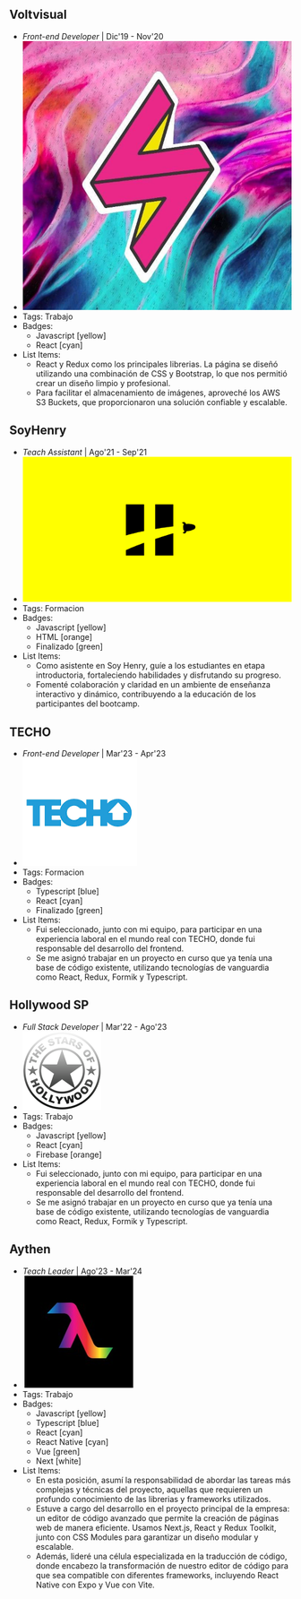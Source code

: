 ## Voltvisual
- *Front-end Developer* | Dic'19 - Nov'20
- ![logo512](../assets/Voltvisual.jpg)
- Tags: Trabajo
- Badges:
  - Javascript [yellow]
  - React [cyan]
- List Items:
  - React y Redux como los principales librerias. La página se diseñó utilizando una combinación de CSS y Bootstrap, lo que nos permitió crear un diseño limpio y profesional.
  - Para facilitar el almacenamiento de imágenes, aproveché los AWS S3 Buckets, que proporcionaron una solución confiable y escalable.

## SoyHenry
- *Teach Assistant* | Ago'21 - Sep'21
- ![logo512](../assets/SoyHenry.png)
- Tags: Formacion
- Badges:
  - Javascript [yellow]
  - HTML [orange]
  - Finalizado [green]
- List Items:
  - Como asistente en Soy Henry, guíe a los estudiantes en etapa introductoria, fortaleciendo habilidades y disfrutando su progreso.
  - Fomenté colaboración y claridad en un ambiente de enseñanza interactivo y dinámico, contribuyendo a la educación de los participantes del bootcamp.

## TECHO
- *Front-end Developer* | Mar'23 - Apr'23
- ![logo512](../assets/Techo.png)
- Tags: Formacion
- Badges:
  - Typescript [blue]
  - React [cyan]
  - Finalizado [green]
- List Items:
  - Fui seleccionado, junto con mi equipo, para participar en una experiencia laboral en el mundo real con TECHO, donde fui responsable del desarrollo del frontend.
  - Se me asignó trabajar en un proyecto en curso que ya tenía una base de código existente, utilizando tecnologías de vanguardia como React, Redux, Formik y Typescript. 

## Hollywood SP
- *Full Stack Developer* | Mar'22 - Ago'23
- ![logo512](../assets/Hollywood.png)
- Tags: Trabajo
- Badges:
  - Javascript [yellow]
  - React [cyan]
  - Firebase [orange]
- List Items:
  - Fui seleccionado, junto con mi equipo, para participar en una experiencia laboral en el mundo real con TECHO, donde fui responsable del desarrollo del frontend.
  - Se me asignó trabajar en un proyecto en curso que ya tenía una base de código existente, utilizando tecnologías de vanguardia como React, Redux, Formik y Typescript. 

## Aythen
- *Teach Leader* | Ago'23 - Mar'24
- ![logo512](../assets/Aythen.jpg)
- Tags: Trabajo
- Badges:
  - Javascript [yellow]
  - Typescript [blue]
  - React [cyan]
  - React Native [cyan]
  - Vue [green]
  - Next [white]
- List Items:
  - En esta posición, asumí la responsabilidad de abordar las tareas más complejas y técnicas del proyecto, aquellas que requieren un profundo conocimiento de las librerias y frameworks utilizados.
  - Estuve a cargo del desarrollo en el proyecto principal de la empresa: un editor de código avanzado que permite la creación de páginas web de manera eficiente. Usamos Next.js, React y Redux Toolkit, junto con CSS Modules para garantizar un diseño modular y escalable.
  - Además, lideré una célula especializada en la traducción de código, donde encabezo la transformación de nuestro editor de código para que sea compatible con diferentes frameworks, incluyendo React Native con Expo y Vue con Vite.